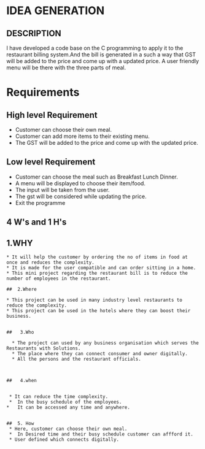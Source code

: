 # IDEA GENERATION
 ## DESCRIPTION
 I have developed a code base on the C programming to apply it to the restaurant billing system.And the bill is generated in a such a way that GST will be added to the price and come up with a updated price.
 A user friendly menu will be there with the three parts of meal.


 # Requirements

 ## High level Requirement
   *  Customer can choose their own meal.
   *  Customer can add more items to their existing menu.
   *  The GST will be added to the price and come up with the updated price.

   ## Low level Requirement
   * Customer can choose the meal such as Breakfast Lunch Dinner.
   * A menu will be displayed to choose their item/food.
   * The input will be taken from the user.
   * The gst will be considered while updating the price.
   * Exit the programme

   ## 4 W's and  1 H's

   ##   1.WHY
    * It will help the customer by ordering the no of items in food at once and reduces the complexity.
    * It is made for the user compatible and can order sitting in a home. 
    * This mini project regarding the restaurant bill is to reduce the number of employees in the restaurant.

    ##  2.Where

    * This project can be used in many industry level restaurants to reduce the complexity.
    * This project can be used in the hotels where they can boost their business.
    

    ##   3.Who

      * The project can used by any business organisation which serves the Restaurants with Solutions.
      * The place where they can connect consumer and owner digitally.
      * All the persons and the restaurant officials.



    ##   4.when


     * It can reduce the time complexity.
     *  In the busy schedule of the employees.
    *   It can be accessed any time and anywhere.


    ##  5. How
     * Here, customer can choose their own meal.
     *  In Desired time and their busy schedule customer can affford it.
     * User defined which connects digitally.